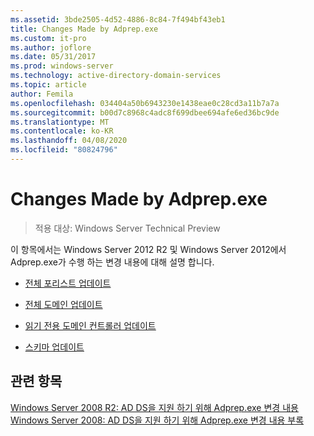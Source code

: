```yaml
---
ms.assetid: 3bde2505-4d52-4886-8c84-7f494bf43eb1
title: Changes Made by Adprep.exe
ms.custom: it-pro
ms.author: joflore
ms.date: 05/31/2017
ms.prod: windows-server
ms.technology: active-directory-domain-services
ms.topic: article
author: Femila
ms.openlocfilehash: 034404a50b6943230e1438eae0c28cd3a11b7a7a
ms.sourcegitcommit: b00d7c8968c4adc8f699dbee694afe6ed36bc9de
ms.translationtype: MT
ms.contentlocale: ko-KR
ms.lasthandoff: 04/08/2020
ms.locfileid: "80824796"
---
```

# <a name="changes-made-by-adprepexe"></a>Changes Made by Adprep.exe

>적용 대상: Windows Server Technical Preview

이 항목에서는 Windows Server 2012 R2 및 Windows Server 2012에서 Adprep.exe가 수행 하는 변경 내용에 대해 설명 합니다.  
  
-   [전체 포리스트 업데이트](../../../ad-ds/deploy/RODC/Forest-Wide-Updates.md)  
  
-   [전체 도메인 업데이트](../../../ad-ds/deploy/Domain-Wide-Updates.md)  
  
-   [읽기 전용 도메인 컨트롤러 업데이트](../../../ad-ds/deploy/RODC/Read-Only-Domain-Controller-Updates.md)  
  
-   [스키마 업데이트](../../../ad-ds/deploy/Schema-Updates.md)  
  
## <a name="see-also"></a>관련 항목  
[Windows Server 2008 R2: AD DS을 지원 하기 위해 Adprep.exe 변경 내용](https://technet.microsoft.com/library/dd378876(v=ws.10).aspx)  
[Windows Server 2008: AD DS을 지원 하기 위해 Adprep.exe 변경 내용 부록](https://technet.microsoft.com/library/cc770703(v=ws.10).aspx)  
  


